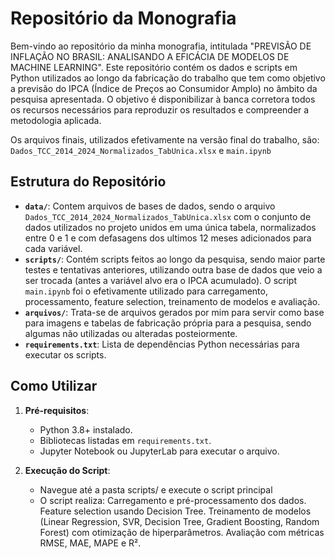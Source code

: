# Repositório da Monografia

Bem-vindo ao repositório da minha monografia, intitulada "PREVISÃO DE INFLAÇÃO NO BRASIL: ANALISANDO A EFICÁCIA DE MODELOS DE MACHINE LEARNING". Este repositório contém os dados e scripts em Python utilizados ao longo da fabricação do trabalho que tem como objetivo a previsão do IPCA (Índice de Preços ao Consumidor Amplo) no âmbito da pesquisa apresentada. O objetivo é disponibilizar à banca corretora todos os recursos necessários para reproduzir os resultados e compreender a metodologia aplicada.

Os arquivos finais, utilizados efetivamente na versão final do trabalho, são: `Dados_TCC_2014_2024_Normalizados_TabUnica.xlsx` e `main.ipynb`

## Estrutura do Repositório

- **`data/`**: Contem arquivos de bases de dados, sendo o arquivo `Dados_TCC_2014_2024_Normalizados_TabUnica.xlsx` com o conjunto de dados utilizados no projeto unidos em uma única tabela, normalizados entre 0 e 1 e com defasagens dos ultimos 12 meses adicionados para cada variável.
- **`scripts/`**: Contém scripts feitos ao longo da pesquisa, sendo maior parte testes e tentativas anteriores, utilizando outra base de dados que veio a ser trocada (antes a variável alvo era o IPCA acumulado). O script `main.ipynb` foi o efetivamente utilizado para carregamento, processamento, feature selection, treinamento de modelos e avaliação.
- **`arquivos/`**: Trata-se de arquivos gerados por mim para servir como base para imagens e tabelas de fabricação própria para a pesquisa, sendo algumas não utilizadas ou alteradas posteiormente.
- **`requirements.txt`**: Lista de dependências Python necessárias para executar os scripts.

## Como Utilizar

1. **Pré-requisitos**:
   - Python 3.8+ instalado.
   - Bibliotecas listadas em `requirements.txt`.
   - Jupyter Notebook ou JupyterLab para executar o arquivo.

2. **Execução do Script**:
   - Navegue até a pasta scripts/ e execute o script principal
   - O script realiza:
      Carregamento e pré-processamento dos dados.
      Feature selection usando Decision Tree.
      Treinamento de modelos (Linear Regression, SVR, Decision Tree, Gradient Boosting, Random Forest) com otimização de hiperparâmetros.
      Avaliação com métricas RMSE, MAE, MAPE e R².    
